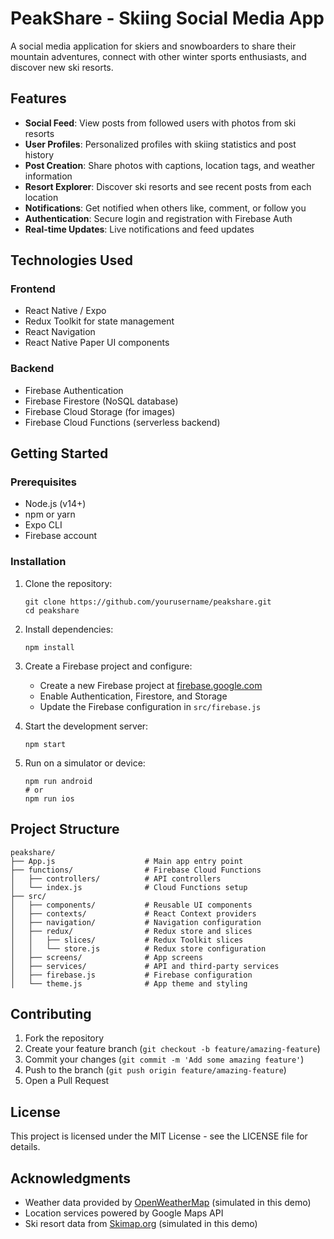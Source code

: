 # PeakShare - Skiing Social Media App

A social media application for skiers and snowboarders to share their mountain adventures, connect with other winter sports enthusiasts, and discover new ski resorts.

## Features

- **Social Feed**: View posts from followed users with photos from ski resorts
- **User Profiles**: Personalized profiles with skiing statistics and post history
- **Post Creation**: Share photos with captions, location tags, and weather information
- **Resort Explorer**: Discover ski resorts and see recent posts from each location
- **Notifications**: Get notified when others like, comment, or follow you
- **Authentication**: Secure login and registration with Firebase Auth
- **Real-time Updates**: Live notifications and feed updates

## Technologies Used

### Frontend
- React Native / Expo
- Redux Toolkit for state management
- React Navigation
- React Native Paper UI components

### Backend
- Firebase Authentication
- Firebase Firestore (NoSQL database)
- Firebase Cloud Storage (for images)
- Firebase Cloud Functions (serverless backend)

## Getting Started

### Prerequisites
- Node.js (v14+)
- npm or yarn
- Expo CLI
- Firebase account

### Installation

1. Clone the repository:
   ```
   git clone https://github.com/yourusername/peakshare.git
   cd peakshare
   ```

2. Install dependencies:
   ```
   npm install
   ```

3. Create a Firebase project and configure:
   - Create a new Firebase project at [firebase.google.com](https://firebase.google.com)
   - Enable Authentication, Firestore, and Storage
   - Update the Firebase configuration in `src/firebase.js`

4. Start the development server:
   ```
   npm start
   ```

5. Run on a simulator or device:
   ```
   npm run android
   # or
   npm run ios
   ```

## Project Structure

```
peakshare/
├── App.js                    # Main app entry point
├── functions/                # Firebase Cloud Functions
│   ├── controllers/          # API controllers
│   └── index.js              # Cloud Functions setup
├── src/
│   ├── components/           # Reusable UI components
│   ├── contexts/             # React Context providers
│   ├── navigation/           # Navigation configuration
│   ├── redux/                # Redux store and slices
│   │   ├── slices/           # Redux Toolkit slices
│   │   └── store.js          # Redux store configuration
│   ├── screens/              # App screens
│   ├── services/             # API and third-party services
│   ├── firebase.js           # Firebase configuration
│   └── theme.js              # App theme and styling
```

## Contributing

1. Fork the repository
2. Create your feature branch (`git checkout -b feature/amazing-feature`)
3. Commit your changes (`git commit -m 'Add some amazing feature'`)
4. Push to the branch (`git push origin feature/amazing-feature`)
5. Open a Pull Request

## License

This project is licensed under the MIT License - see the LICENSE file for details.

## Acknowledgments

- Weather data provided by [OpenWeatherMap](https://openweathermap.org/) (simulated in this demo)
- Location services powered by Google Maps API
- Ski resort data from [Skimap.org](https://skimap.org/) (simulated in this demo)
